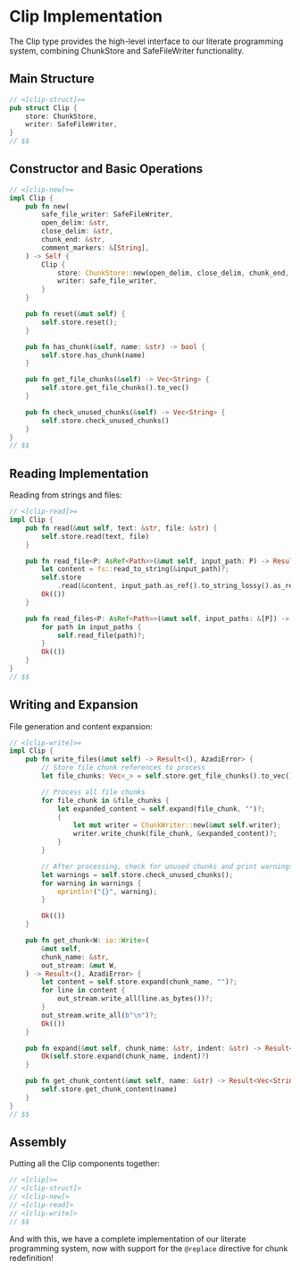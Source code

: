 # Clip Implementation

The Clip type provides the high-level interface to our literate programming system, combining ChunkStore and SafeFileWriter functionality.

## Main Structure

```rust
// <[clip-struct]>=
pub struct Clip {
    store: ChunkStore,
    writer: SafeFileWriter,
}
// $$
```

## Constructor and Basic Operations

```rust
// <[clip-new]>=
impl Clip {
    pub fn new(
        safe_file_writer: SafeFileWriter,
        open_delim: &str,
        close_delim: &str,
        chunk_end: &str,
        comment_markers: &[String],
    ) -> Self {
        Clip {
            store: ChunkStore::new(open_delim, close_delim, chunk_end, comment_markers),
            writer: safe_file_writer,
        }
    }

    pub fn reset(&mut self) {
        self.store.reset();
    }

    pub fn has_chunk(&self, name: &str) -> bool {
        self.store.has_chunk(name)
    }

    pub fn get_file_chunks(&self) -> Vec<String> {
        self.store.get_file_chunks().to_vec()
    }

    pub fn check_unused_chunks(&self) -> Vec<String> {
        self.store.check_unused_chunks()
    }
}
// $$
```

## Reading Implementation

Reading from strings and files:

```rust
// <[clip-read]>=
impl Clip {
    pub fn read(&mut self, text: &str, file: &str) {
        self.store.read(text, file)
    }

    pub fn read_file<P: AsRef<Path>>(&mut self, input_path: P) -> Result<(), AzadiError> {
        let content = fs::read_to_string(&input_path)?;
        self.store
            .read(&content, input_path.as_ref().to_string_lossy().as_ref());
        Ok(())
    }

    pub fn read_files<P: AsRef<Path>>(&mut self, input_paths: &[P]) -> Result<(), ChunkError> {
        for path in input_paths {
            self.read_file(path)?;
        }
        Ok(())
    }
}
// $$
```

## Writing and Expansion

File generation and content expansion:

```rust
// <[clip-write]>=
impl Clip {
    pub fn write_files(&mut self) -> Result<(), AzadiError> {
        // Store file chunk references to process
        let file_chunks: Vec<_> = self.store.get_file_chunks().to_vec();

        // Process all file chunks
        for file_chunk in &file_chunks {
            let expanded_content = self.expand(file_chunk, "")?;
            {
                let mut writer = ChunkWriter::new(&mut self.writer);
                writer.write_chunk(file_chunk, &expanded_content)?;
            }
        }

        // After processing, check for unused chunks and print warnings
        let warnings = self.store.check_unused_chunks();
        for warning in warnings {
            eprintln!("{}", warning);
        }

        Ok(())
    }

    pub fn get_chunk<W: io::Write>(
        &mut self,
        chunk_name: &str,
        out_stream: &mut W,
    ) -> Result<(), AzadiError> {
        let content = self.store.expand(chunk_name, "")?;
        for line in content {
            out_stream.write_all(line.as_bytes())?;
        }
        out_stream.write_all(b"\n")?;
        Ok(())
    }

    pub fn expand(&mut self, chunk_name: &str, indent: &str) -> Result<Vec<String>, AzadiError> {
        Ok(self.store.expand(chunk_name, indent)?)
    }

    pub fn get_chunk_content(&mut self, name: &str) -> Result<Vec<String>, ChunkError> {
        self.store.get_chunk_content(name)
    }
}
// $$
```

## Assembly
Putting all the Clip components together:

```rust
// <[clip]>=
// <[clip-struct]>
// <[clip-new]>
// <[clip-read]>
// <[clip-write]>
// $$
```

And with this, we have a complete implementation of our literate programming system, now with support for the `@replace` directive for chunk redefinition!
